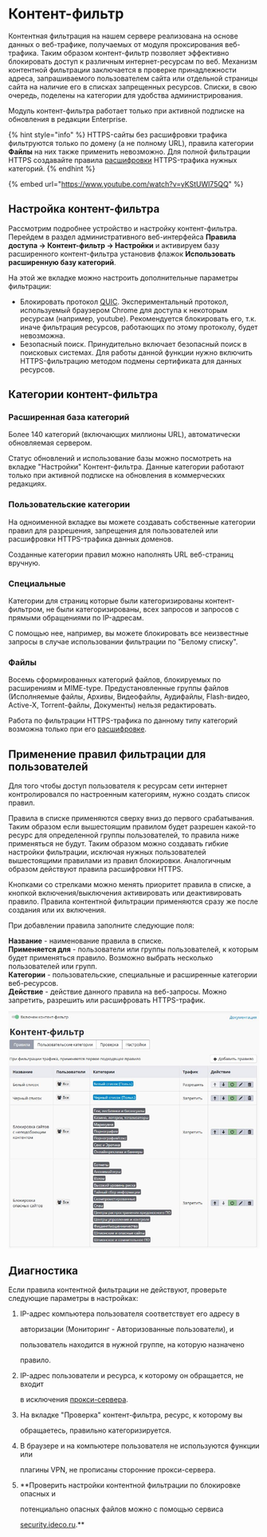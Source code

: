 # Контент-фильтр

Контентная фильтрация на нашем сервере реализована на основе данных о веб-трафике, получаемых от модуля проксирования веб-трафика. Таким образом контент-фильтр позволяет эффективно блокировать доступ к различным интернет-ресурсам по веб. Механизм контентной фильтрации заключается в проверке принадлежности адреса, запрашиваемого пользователем сайта или отдельной страницы сайта на наличие его в списках запрещенных ресурсов. Списки, в свою очередь, поделены на категории для удобства администрирования.

Модуль контент-фильтра работает только при активной подписке на обновления в редакции Enterprise.

{% hint style="info" %}
HTTPS-сайты без расшифровки трафика фильтруются только по домену \(а не полному URL\), правила категории **Файлы** на них также применить невозможно. Для полной фильтрации HTTPS создавайте правила [расшифровки](nastroika_filtracii_https.md) HTTPS-трафика нужных категорий.
{% endhint %}

{% embed url="https://www.youtube.com/watch?v=yKStUWl75QQ" %}

## Настройка контент-фильтра

Рассмотрим подробнее устройство и настройку контент-фильтра. Перейдем в раздел административного веб-интерфейса **Правила доступа -&gt; Контент-фильтр -&gt; Настройки** и активируем базу расширенного контент-фильтра установив флажок **Использовать расширенную базу категорий**.

На этой же вкладке можно настроить дополнительные параметры фильтрации:

* Блокировать протокол [QUIC](https://ru.wikipedia.org/wiki/QUIC). Экспериментальный протокол, используемый браузером Chrome для доступа к некоторым ресурсам \(например, youtube\). Рекомендуется блокировать его, т.к. иначе фильтрация ресурсов, работающих по этому протоколу, будет невозможна.
* Безопасный поиск. Принудительно включает безопасный поиск в поисковых системах. Для работы данной функции нужно включить HTTPS-фильтрацию методом подмены сертификата для данных ресурсов.

## Категории контент-фильтра

### Расширенная база категорий

Более 140 категорий \(включающих миллионы URL\), автоматически обновляемая сервером.

Статус обновлений и использование базы можно посмотреть на вкладке "Настройки" Контент-фильтра. Данные категории работают только при активной подписке на обновления в коммерческих редакциях.

### Пользовательские категории

На одноименной вкладке вы можете создавать собственные категории правил для разрешения, запрещения для пользователей или расшифровки HTTPS-трафика данных доменов.

Созданные категории правил можно наполнять URL веб-страниц вручную.

### Специальные

Категории для страниц которые были категоризированы контент-фильтром, не были категоризированы, всех запросов и запросов с прямыми обращениями по IP-адресам.

С помощью нее, например, вы можете блокировать все неизвестные запросы в случае использовании фильтрации по "Белому списку".

### Файлы

Восемь сформированных категорий файлов, блокируемых по расширениям и MIME-type. Предустановленные группы файлов \(Исполняемые файлы, Архивы, Видеофайлы, Аудифайлы, Flash-видео, Active-X, Torrent-файлы, Документы\) нельзя редактировать.

Работа по фильтрации HTTPS-трафика по данному типу категорий возможна только при его [расшифровке](nastroika_filtracii_https.md).

## Применение правил фильтрации для пользователей

Для того чтобы доступ пользователя к ресурсам сети интернет контролировался по настроенным категориям, нужно создать список правил.

Правила в списке применяются сверху вниз до первого срабатывания. Таким образом если вышестоящим правилом будет разрешен какой-то ресурс для определенной группы пользователей, то правила ниже применяться не будут. Таким образом можно создавать гибкие настройки фильтрации, исключая нужных пользователей вышестоящими правилами из правил блокировки. Аналогичным образом действуют правила расшифровки HTTPS.

Кнопками со стрелками можно менять приоритет правила в списке, а кнопкой включения/выключения активировать или деактивировать правило. Правила контентной фильтрации применяются сразу же после создания или их включения.

При добавлении правила заполните следующие поля:

**Название** - наименование правила в списке.  
**Применяется для** - пользователи или группы пользователей, к которым будет применяться правило. Возможно выбрать несколько пользователей или групп.  
**Категории** - пользовательские, специальные и расширенные категории веб-ресурсов.  
**Действие** - действие данного правила на веб-запросы. Можно запретить, разрешить или расшифровать HTTPS-трафик.

![](../../.gitbook/assets/rule_kf-7-9-.jpeg)

## Диагностика

Если правила контентной фильтрации не действуют, проверьте следующие параметры в настройках:

1. IP-адрес компьютера пользователя соответствует его адресу в

   авторизации \(Мониторинг - Авторизованные пользователи\), и

   пользователь находится в нужной группе, на которую назначено

   правило.

2. IP-адрес пользователи и ресурса, к которому он обращается, не входит

   в исключения [прокси-сервера](https://github.com/ideco-team/docsUTM/tree/54be5c28981601375569bdca6ef75ead87808b16/Прокси/README.md).

3. На вкладке "Проверка" контент-фильтра, ресурс, к которому вы

   обращаетесь, правильно категоризируется.

4. В браузере и на компьютере пользователя не используются функции или

   плагины VPN, не прописаны сторонние прокси-сервера.

5. \*\*Проверить настройки контентной фильтрации по блокировке опасных и

   потенциально опасных файлов можно с помощью сервиса

   [security.ideco.ru](https://security.ideco.ru/).\*\*

